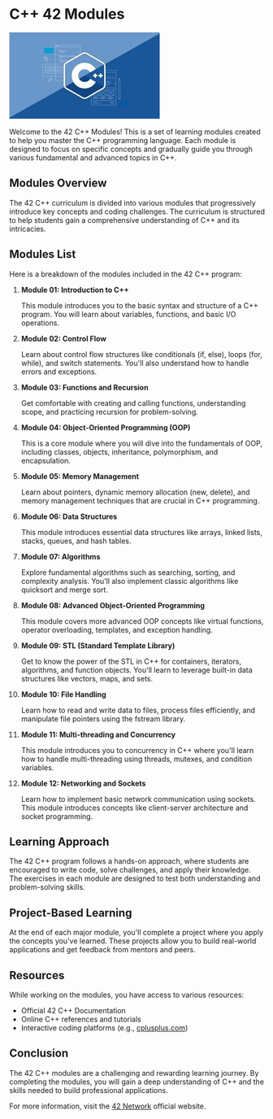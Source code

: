 <h1>C++ 42 Modules</h1>
<img src="./images (2).jpeg" alt="logo">
<p>Welcome to the 42 C++ Modules! This is a set of learning modules created to help you master the C++ programming language. Each module is designed to focus on specific concepts and gradually guide you through various fundamental and advanced topics in C++.</p>

<h2>Modules Overview</h2>
<p>The 42 C++ curriculum is divided into various modules that progressively introduce key concepts and coding challenges. The curriculum is structured to help students gain a comprehensive understanding of C++ and its intricacies.</p>

<h2>Modules List</h2>
<p>Here is a breakdown of the modules included in the 42 C++ program:</p>

<ol>
    <li><strong>Module 01: Introduction to C++</strong>
        <p>This module introduces you to the basic syntax and structure of a C++ program. You will learn about variables, functions, and basic I/O operations.</p>
    </li>
    <li><strong>Module 02: Control Flow</strong>
        <p>Learn about control flow structures like conditionals (if, else), loops (for, while), and switch statements. You'll also understand how to handle errors and exceptions.</p>
    </li>
    <li><strong>Module 03: Functions and Recursion</strong>
        <p>Get comfortable with creating and calling functions, understanding scope, and practicing recursion for problem-solving.</p>
    </li>
    <li><strong>Module 04: Object-Oriented Programming (OOP)</strong>
        <p>This is a core module where you will dive into the fundamentals of OOP, including classes, objects, inheritance, polymorphism, and encapsulation.</p>
    </li>
    <li><strong>Module 05: Memory Management</strong>
        <p>Learn about pointers, dynamic memory allocation (new, delete), and memory management techniques that are crucial in C++ programming.</p>
    </li>
    <li><strong>Module 06: Data Structures</strong>
        <p>This module introduces essential data structures like arrays, linked lists, stacks, queues, and hash tables.</p>
    </li>
    <li><strong>Module 07: Algorithms</strong>
        <p>Explore fundamental algorithms such as searching, sorting, and complexity analysis. You'll also implement classic algorithms like quicksort and merge sort.</p>
    </li>
    <li><strong>Module 08: Advanced Object-Oriented Programming</strong>
        <p>This module covers more advanced OOP concepts like virtual functions, operator overloading, templates, and exception handling.</p>
    </li>
    <li><strong>Module 09: STL (Standard Template Library)</strong>
        <p>Get to know the power of the STL in C++ for containers, iterators, algorithms, and function objects. You'll learn to leverage built-in data structures like vectors, maps, and sets.</p>
    </li>
    <li><strong>Module 10: File Handling</strong>
        <p>Learn how to read and write data to files, process files efficiently, and manipulate file pointers using the fstream library.</p>
    </li>
    <li><strong>Module 11: Multi-threading and Concurrency</strong>
        <p>This module introduces you to concurrency in C++ where you'll learn how to handle multi-threading using threads, mutexes, and condition variables.</p>
    </li>
    <li><strong>Module 12: Networking and Sockets</strong>
        <p>Learn how to implement basic network communication using sockets. This module introduces concepts like client-server architecture and socket programming.</p>
    </li>
</ol>

<h2>Learning Approach</h2>
<p>The 42 C++ program follows a hands-on approach, where students are encouraged to write code, solve challenges, and apply their knowledge. The exercises in each module are designed to test both understanding and problem-solving skills.</p>

<h2>Project-Based Learning</h2>
<p>At the end of each major module, you'll complete a project where you apply the concepts you've learned. These projects allow you to build real-world applications and get feedback from mentors and peers.</p>

<h2>Resources</h2>
<p>While working on the modules, you have access to various resources:</p>
<ul>
    <li>Official 42 C++ Documentation</li>
    <li>Online C++ references and tutorials</li>
    <li>Interactive coding platforms (e.g., <a href="https://www.cplusplus.com/" target="_blank">cplusplus.com</a>)</li>
</ul>

<h2>Conclusion</h2>
<p>The 42 C++ modules are a challenging and rewarding learning journey. By completing the modules, you will gain a deep understanding of C++ and the skills needed to build professional applications.</p>

<footer>
    <p>For more information, visit the <a href="https://www.42.fr/en/home" target="_blank">42 Network</a> official website.</p>
</footer>